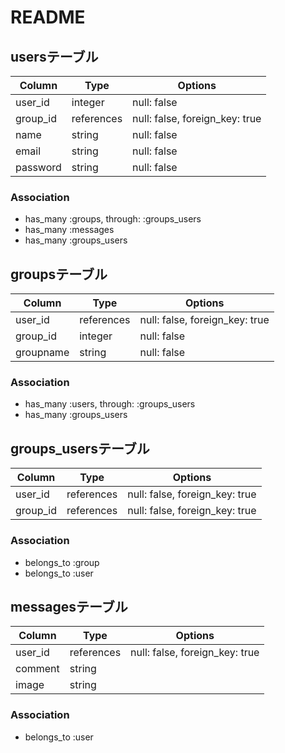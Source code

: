 # README

## usersテーブル

|Column|Type|Options|
|------|----|-------|
|user_id|integer|null: false|
|group_id|references|null: false, foreign_key: true|
|name|string|null: false|
|email|string|null: false|
|password|string|null: false|

### Association
- has_many :groups, through: :groups_users
- has_many :messages
- has_many :groups_users

## groupsテーブル

|Column|Type|Options|
|------|----|-------|
|user_id|references|null: false, foreign_key: true|
|group_id|integer|null: false|
|groupname|string|null: false|

### Association
- has_many :users, through: :groups_users
- has_many :groups_users

## groups_usersテーブル

|Column|Type|Options|
|------|----|-------|
|user_id|references|null: false, foreign_key: true|
|group_id|references|null: false, foreign_key: true|

### Association
- belongs_to :group
- belongs_to :user

## messagesテーブル

|Column|Type|Options|
|------|----|-------|
|user_id|references|null: false, foreign_key: true|
|comment|string|
|image|string|

### Association
- belongs_to :user